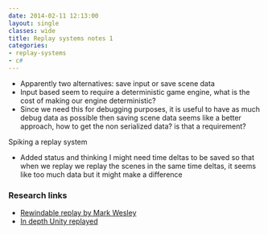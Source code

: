 ```yaml
---
date: 2014-02-11 12:13:00
layout: single
classes: wide
title: Replay systems notes 1
categories:
- replay-systems
- c#
---
```


* Apparently two alternatives: save input or save scene data 
* Input based seem to require a deterministic game engine, what is the cost of making our engine deterministic?
* Since we need this for debugging purposes, it is useful to have as much debug data as possible then saving scene data seems like a better approach, how to get the non serialized data? is that a requirement?

Spiking a replay system
*  Added status and thinking I might need time deltas to be saved so that when we replay we replay the scenes in the same time deltas, it seems like too much data but it might make a difference 

### Research links

- [Rewindable replay by Mark Wesley][mw1]
- [In depth Unity replayed][gs]


[mw1]:http://gdcvault.com/play/1018138/Implementing-a-Rewindable-Instant-Replay
[gs]:http://www.gamasutra.com/view/news/174342/Indepth_Unity_replayed.php